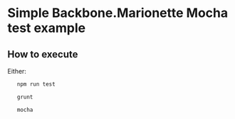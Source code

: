 # Simple Backbone.Marionette Mocha test example

## How to execute
Either:
```bash
   npm run test
```

```bash
   grunt 
```

```bash
   mocha 
```

